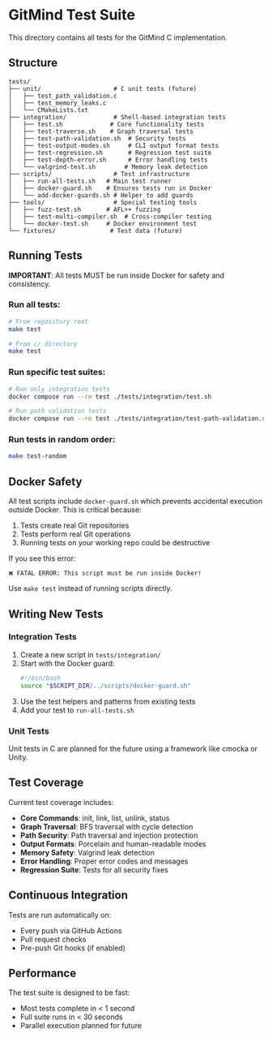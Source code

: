 # GitMind Test Suite

This directory contains all tests for the GitMind C implementation.

## Structure

```
tests/
├── unit/                    # C unit tests (future)
│   ├── test_path_validation.c
│   ├── test_memory_leaks.c
│   └── CMakeLists.txt
├── integration/             # Shell-based integration tests
│   ├── test.sh             # Core functionality tests
│   ├── test-traverse.sh    # Graph traversal tests
│   ├── test-path-validation.sh  # Security tests
│   ├── test-output-modes.sh     # CLI output format tests
│   ├── test-regression.sh       # Regression test suite
│   ├── test-depth-error.sh      # Error handling tests
│   └── valgrind-test.sh        # Memory leak detection
├── scripts/                 # Test infrastructure
│   ├── run-all-tests.sh   # Main test runner
│   ├── docker-guard.sh    # Ensures tests run in Docker
│   └── add-docker-guards.sh # Helper to add guards
├── tools/                   # Special testing tools
│   ├── fuzz-test.sh       # AFL++ fuzzing
│   ├── test-multi-compiler.sh  # Cross-compiler testing
│   └── docker-test.sh     # Docker environment test
└── fixtures/               # Test data (future)
```

## Running Tests

**IMPORTANT**: All tests MUST be run inside Docker for safety and consistency.

### Run all tests:
```bash
# From repository root
make test

# From c/ directory
make test
```

### Run specific test suites:
```bash
# Run only integration tests
docker compose run --rm test ./tests/integration/test.sh

# Run path validation tests
docker compose run --rm test ./tests/integration/test-path-validation.sh
```

### Run tests in random order:
```bash
make test-random
```

## Docker Safety

All test scripts include `docker-guard.sh` which prevents accidental execution outside Docker. This is critical because:

1. Tests create real Git repositories
2. Tests perform real Git operations  
3. Running tests on your working repo could be destructive

If you see this error:
```
❌ FATAL ERROR: This script must be run inside Docker!
```

Use `make test` instead of running scripts directly.

## Writing New Tests

### Integration Tests

1. Create a new script in `tests/integration/`
2. Start with the Docker guard:
   ```bash
   #!/bin/bash
   source "$SCRIPT_DIR/../scripts/docker-guard.sh"
   ```
3. Use the test helpers and patterns from existing tests
4. Add your test to `run-all-tests.sh`

### Unit Tests

Unit tests in C are planned for the future using a framework like cmocka or Unity.

## Test Coverage

Current test coverage includes:

- **Core Commands**: init, link, list, unlink, status
- **Graph Traversal**: BFS traversal with cycle detection
- **Path Security**: Path traversal and injection protection
- **Output Formats**: Porcelain and human-readable modes
- **Memory Safety**: Valgrind leak detection
- **Error Handling**: Proper error codes and messages
- **Regression Suite**: Tests for all security fixes

## Continuous Integration

Tests are run automatically on:
- Every push via GitHub Actions
- Pull request checks
- Pre-push Git hooks (if enabled)

## Performance

The test suite is designed to be fast:
- Most tests complete in < 1 second
- Full suite runs in < 30 seconds
- Parallel execution planned for future